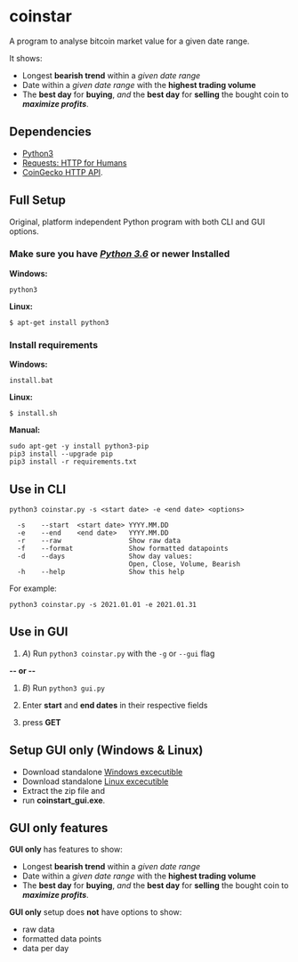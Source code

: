 # coinstar
A program to analyse bitcoin market value for a given date range.

It shows:
- Longest **bearish trend** within a *given date range*
- Date within a *given date range* with the **highest trading volume**
- The **best day** for **buying**, *and* the **best day** for **selling** the bought coin to ***maximize profits***.

## Dependencies ##
- [Python3](https://www.python.org/)
- [Requests: HTTP for Humans](https://docs.python-requests.org/en/master/)
- [CoinGecko HTTP API](https://www.coingecko.com/en/api/documentation).

## Full Setup ##

Original, platform independent Python program with both CLI and GUI options.

### Make sure you have [***Python 3.6***](https://www.python.org/downloads/) or newer Installed ###

**Windows:**
```
python3
```

**Linux:**
```
$ apt-get install python3
```

### Install requirements ###

**Windows:**
```
install.bat
```

**Linux:**
```
$ install.sh
```

**Manual:**
```
sudo apt-get -y install python3-pip
pip3 install --upgrade pip
pip3 install -r requirements.txt
```

## Use in CLI ##

```
python3 coinstar.py -s <start date> -e <end date> <options>

  -s    --start  <start date> YYYY.MM.DD
  -e    --end    <end date>   YYYY.MM.DD
  -r    --raw                 Show raw data
  -f    --format              Show formatted datapoints
  -d    --days                Show day values:
                              Open, Close, Volume, Bearish
  -h    --help                Show this help
```

For example:
```
python3 coinstar.py -s 2021.01.01 -e 2021.01.31
```

## Use in GUI ##

1. *A*) Run ```python3 coinstar.py``` with the ```-g``` or ```--gui``` flag
 
  **-- or --**

1. *B*) Run ```python3 gui.py```

2. Enter **start** and **end dates** in their respective fields
3. press **GET**

## Setup GUI only (Windows & Linux) ##

- Download standalone [Windows excecutible](https://github.com/JValtteri/coinstar/releases/)
- Download standalone [Linux excecutible](https://github.com/JValtteri/coinstar/releases/)
- Extract the zip file and 
- run **coinstart_gui.exe**.

## GUI only features ##

**GUI only** has features to show:
- Longest **bearish trend** within a *given date range*
- Date within a *given date range* with the **highest trading volume**
- The **best day** for **buying**, *and* the **best day** for **selling** the bought coin to ***maximize profits***.

**GUI only** setup does **not** have options to show:
- raw data
- formatted data points
- data per day

